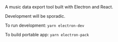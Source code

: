 A music data export tool built with Electron and React.

Development will be sporadic. 

To run development: `yarn electron-dev`

To build portable app: `yarn electron-pack`
